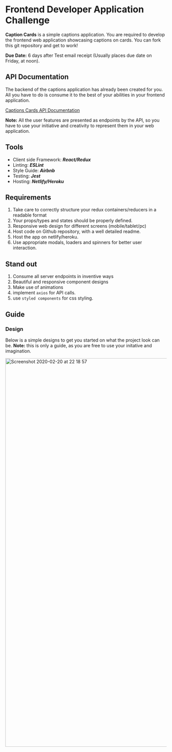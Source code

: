 # Frontend Developer Application Challenge

**Caption Cards** is a simple captions application. You are required to develop the frontend web application showcasing captions on cards. 
You can fork this git repository and get to work!

**Due Date:** 6 days after Test email receipt (Usually places due date on Friday, at noon).

## **API Documentation**
The backend of the captions application has already been created for you. All you have to do is consume it to the best of your abilities in your frontend application.

[Captions Cards API Documentation](https://documenter.getpostman.com/view/7988284/SzKTvysQ?version=latest)

**Note:** All the user features are presented as endpoints by the API, so you have to use your initiative and creativity to represent them in your web application.

## Tools
- Client side Framework: ***React/Redux***
- Linting: ***ESLint***
- Style Guide: ***Airbnb***
- Testing: ***Jest***
- Hosting: ***Netlify/Heroku***

## Requirements
1. Take care to correctly structure your redux containers/reducers in a readable format
2. Your props/types and states should be properly defined.
3. Responsive web design for different screens (mobile/tablet/pc)
3. Host code on Github repository, with a well detailed readme.
4. Host the app on netlify/heroku.
5. Use appropriate modals, loaders and spinners for better user interaction.


## Stand out
1. Consume all server endpoints in inventive ways
2. Beautiful and responsive component designs
3. Make use of animations
4. implement `axios` for API calls.
5. use `styled components` for css styling.

## Guide
### Design
Below is a simple designs to get you started on what the project look can be. 
**Note:** this is only a guide, as you are free to use your initative and imagination.

<img width="1212" alt="Screenshot 2020-02-20 at 22 18 57" src="https://user-images.githubusercontent.com/60140805/74979630-4a010b80-542f-11ea-94f6-95311d91a407.png">

